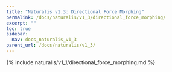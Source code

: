 ```yaml
---
title: "Naturalis v1.3: Directional Force Morphing"
permalink: /docs/naturalis/v1_3/directional_force_morphing/
excerpt: ""
toc: true
sidebar:
  nav: docs_naturalis_v1_3
parent_url: /docs/naturalis/v1_3/
---
```


{% include naturalis/v1_1/directional_force_morphing.md %}
